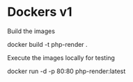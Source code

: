# Dockers v1

Build the images

docker build -t php-render .

Execute the images locally for testing

docker run -d -p 80:80 php-render:latest